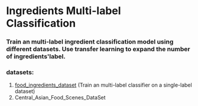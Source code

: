 # Ingredients Multi-label Classification

### Train an multi-label ingredient classification model using different datasets. Use transfer learning to expand the number of ingredients'label.

### datasets:
1. [food_ingredients_dataset](./food_ingredients_classification) (Train an multi-label classifier on a single-label dataset)
2. Central_Asian_Food_Scenes_DataSet
